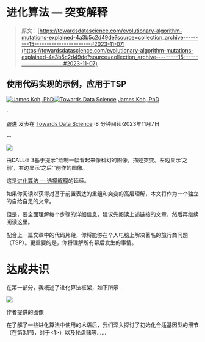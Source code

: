 # 进化算法 — 突变解释

> 原文：[https://towardsdatascience.com/evolutionary-algorithm-mutations-explained-4a3b5c2d49de?source=collection_archive---------15-----------------------#2023-11-07](https://towardsdatascience.com/evolutionary-algorithm-mutations-explained-4a3b5c2d49de?source=collection_archive---------15-----------------------#2023-11-07)

## 使用代码实现的示例，应用于TSP

[](https://medium.com/@byjameskoh?source=post_page-----4a3b5c2d49de--------------------------------)[![James Koh, PhD](../Images/8e7af8b567cdcf24805754801683b426.png)](https://medium.com/@byjameskoh?source=post_page-----4a3b5c2d49de--------------------------------)[](https://towardsdatascience.com/?source=post_page-----4a3b5c2d49de--------------------------------)[![Towards Data Science](../Images/a6ff2676ffcc0c7aad8aaf1d79379785.png)](https://towardsdatascience.com/?source=post_page-----4a3b5c2d49de--------------------------------) [James Koh, PhD](https://medium.com/@byjameskoh?source=post_page-----4a3b5c2d49de--------------------------------)

·

[跟进](https://medium.com/m/signin?actionUrl=https%3A%2F%2Fmedium.com%2F_%2Fsubscribe%2Fuser%2F780706b02d58&operation=register&redirect=https%3A%2F%2Ftowardsdatascience.com%2Fevolutionary-algorithm-mutations-explained-4a3b5c2d49de&user=James+Koh%2C+PhD&userId=780706b02d58&source=post_page-780706b02d58----4a3b5c2d49de---------------------post_header-----------) 发表在 [Towards Data Science](https://towardsdatascience.com/?source=post_page-----4a3b5c2d49de--------------------------------) ·8 分钟阅读·2023年11月7日

--

[](https://medium.com/m/signin?actionUrl=https%3A%2F%2Fmedium.com%2F_%2Fbookmark%2Fp%2F4a3b5c2d49de&operation=register&redirect=https%3A%2F%2Ftowardsdatascience.com%2Fevolutionary-algorithm-mutations-explained-4a3b5c2d49de&source=-----4a3b5c2d49de---------------------bookmark_footer-----------)![](../Images/1f3a72402d15dee37703769569019834.png)

由DALL·E 3基于提示“绘制一幅看起来像科幻的图像，描述突变。左边显示‘之前’，右边显示‘之后’”创作的图像。

这是[进化算法 — 选择解释](/evolutionary-algorithm-selections-explained-2515fb8d4287?sk=a4cd1504b6098f82f004db32567c8832)的延续。

如果你阅读以获得对基于前置表达的重组和突变的高层理解，本文将作为一个独立的自给自足的文章。

但是，要全面理解每个步骤的详细信息，建议先阅读上述链接的文章，然后再继续阅读这里。

配合上一篇文章中的代码片段，你将能够在个人电脑上解决著名的旅行商问题（TSP）。更重要的是，你将理解所有幕后发生的事情。

# 达成共识

在第一部分，我概述了进化算法框架，如下所示：

![](../Images/dbe66fc1a36b486b957647fe9fcaf5b8.png)

作者提供的图像

在了解了一些进化算法中使用的术语后，我们深入探讨了初始化合适基因型的细节（在第3.1节，对于<1>）以及轮盘赌等……
